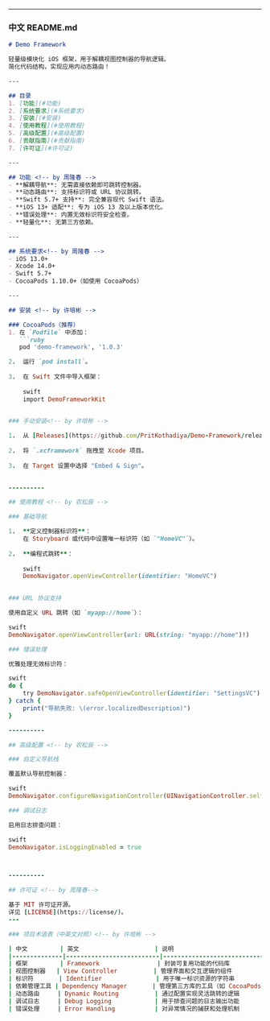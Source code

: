 
---

### 中文 README.md

```markdown
# Demo Framework 

轻量级模块化 iOS 框架，用于解耦视图控制器的导航逻辑。  
简化代码结构，实现应用内动态路由！

---

## 目录
1. [功能](#功能)
2. [系统要求](#系统要求)
3. [安装](#安装)
4. [使用教程](#使用教程)
5. [高级配置](#高级配置)
6. [贡献指南](#贡献指南)
7. [许可证](#许可证)

---

## 功能 <!-- by 周隆春 -->
- **解耦导航**: 无需直接依赖即可跳转控制器。
- **动态路由**: 支持标识符或 URL 协议跳转。
- **Swift 5.7+ 支持**: 完全兼容现代 Swift 语法。
- **iOS 13+ 适配**: 专为 iOS 13 及以上版本优化。
- **错误处理**: 内置无效标识符安全检查。
- **轻量化**: 无第三方依赖。

---

## 系统要求<!-- by 周隆春 -->
- iOS 13.0+
- Xcode 14.0+
- Swift 5.7+
- CocoaPods 1.10.0+（如使用 CocoaPods）

---

## 安装 <!-- by 许培彬 -->

### CocoaPods（推荐）
1. 在 `Podfile` 中添加：
   ```ruby
   pod 'demo-framework', '1.0.3'

2.  运行 `pod install`。
    
3.  在 Swift 文件中导入框架：
    
    swift
    import DemoFrameworkKit
    

### 手动安装<!-- by 许培彬 -->

1.  从 [Releases](https://github.com/PritKothadiya/Demo-Framework/releases) 页面下载 `DemoFrameworkKit.xcframework`。
    
2.  将 `.xcframework` 拖拽至 Xcode 项目。
    
3.  在 Target 设置中选择 "Embed & Sign"。
    

----------

## 使用教程 <!-- by 农松辰 -->

### 基础导航

1.  **定义控制器标识符**：  
    在 Storyboard 或代码中设置唯一标识符（如 `"HomeVC"`）。
    
2.  **编程式跳转**：
    
    swift
    DemoNavigator.openViewController(identifier: "HomeVC")
    

### URL 协议支持

使用自定义 URL 跳转（如 `myapp://home`）：

swift
DemoNavigator.openViewController(url: URL(string: "myapp://home")!)

### 错误处理

优雅处理无效标识符：

swift
do {
    try DemoNavigator.safeOpenViewController(identifier: "SettingsVC")
} catch {
    print("导航失败: \(error.localizedDescription)")
}

----------

## 高级配置 <!-- by 农松辰 -->

### 自定义导航栈

覆盖默认导航控制器：

swift
DemoNavigator.configureNavigationController(UINavigationController.self)

### 调试日志

启用日志排查问题：

swift
DemoNavigator.isLoggingEnabled = true



----------

## 许可证 <!-- by 周隆春-->

基于 MIT 许可证开源。
详见 [LICENSE](https://license/)。
---

### 项目术语表（中英文对照）<!-- by 许培彬 -->

| 中文         | 英文                     | 说明                                   |
|--------------|--------------------------|----------------------------------------|
| 框架         | Framework                | 封装可复用功能的代码库                 |
| 视图控制器   | View Controller          | 管理界面和交互逻辑的组件               |
| 标识符       | Identifier               | 用于唯一标识资源的字符串               |
| 依赖管理工具 | Dependency Manager       | 管理第三方库的工具（如 CocoaPods）     |
| 动态路由     | Dynamic Routing          | 通过配置实现灵活跳转的逻辑             |
| 调试日志     | Debug Logging            | 用于排查问题的日志输出功能             |
| 错误处理     | Error Handling           | 对异常情况的捕获和处理机制             |


